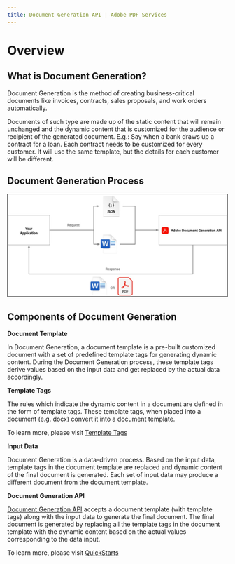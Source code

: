 ```yaml
---
title: Document Generation API | Adobe PDF Services
---
```

# Overview

## **What is Document Generation?**

Document Generation is the method of creating business-critical
documents like invoices, contracts, sales proposals, and work orders
automatically.

Documents of such type are made up of the static content that will
remain unchanged and the dynamic content that is customized for the
audience or recipient of the generated document. E.g.: Say when a bank
draws up a contract for a loan. Each contract needs to be customized for
every customer. It will use the same template, but the details for each
customer will be different.

## Document Generation Process

![Document Generation Process : Request consisting of a docx file and a json is sent to Adobe Document Generation API by client application. Adobe Document Generation API returns a document with these template tags replaced by the actual data as per the json.](../images/docgen_process.jpeg)

## Components of Document Generation

**Document Template**

In Document Generation, a document template is a pre-built customized
document with a set of predefined template tags for generating dynamic
content. During the Document Generation process, these template tags
derive values based on the input data and get replaced by the actual
data accordingly.

**Template Tags**

The rules which indicate the dynamic content in a document are defined
in the form of template tags. These template tags, when placed into a
document (e.g. docx) convert it into a document template.

To learn more, please visit [Template Tags](templatetags.md)

**Input Data**

Document Generation is a data-driven process. Based on the input data,
template tags in the document template are replaced and dynamic content
of the final document is generated. Each set of input data may produce a
different document from the document template.

**Document Generation API**

[Document Generation
API](https://www.adobe.com/go/dcsdk_APIdocs#post-documentGeneration)
accepts a document template (with template tags) along with the input
data to generate the final document. The final document is generated by
replacing all the template tags in the document template with the
dynamic content based on the actual values corresponding to the data
input.

To learn more, please visit [QuickStarts](quickstarts.md)
